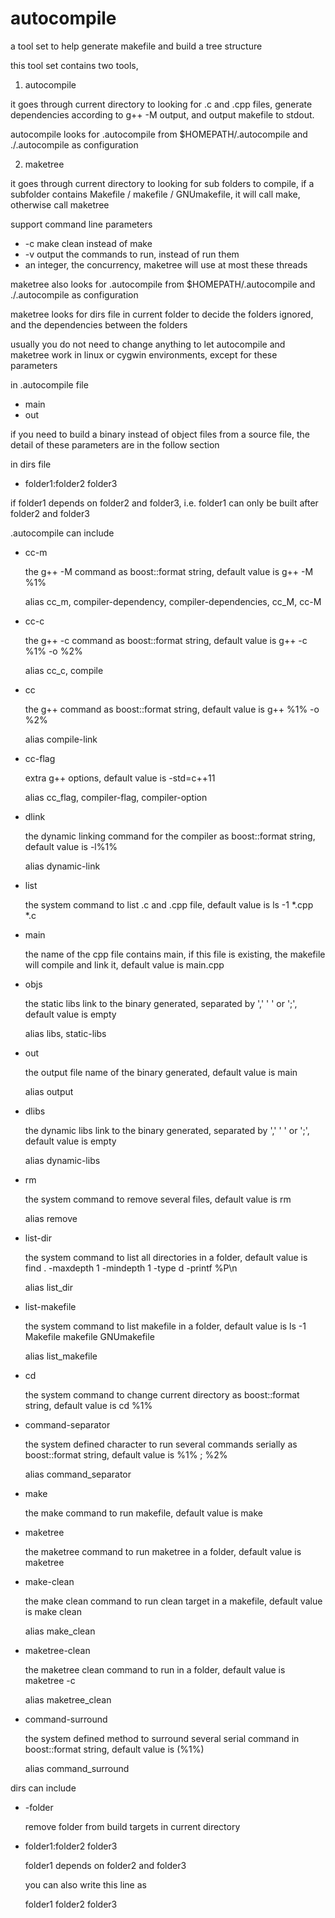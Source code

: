 autocompile
===========

a tool set to help generate makefile and build a tree structure

this tool set contains two tools,

1. autocompile

it goes through current directory to looking for .c and .cpp files, generate dependencies according to g++ -M output, and output makefile to stdout.

autocompile looks for .autocompile from $HOMEPATH/.autocompile and ./.autocompile as configuration

2. maketree

it goes through current directory to looking for sub folders to compile, if a subfolder contains Makefile / makefile / GNUmakefile, it will call make, otherwise call maketree

support command line parameters
  - -c make clean instead of make
  - -v output the commands to run, instead of run them
  - an integer, the concurrency, maketree will use at most these threads

maketree also looks for .autocompile from $HOMEPATH/.autocompile and ./.autocompile as configuration

maketree looks for dirs file in current folder to decide the folders ignored, and the dependencies between the folders

usually you do not need to change anything to let autocompile and maketree work in linux or cygwin environments, except for these parameters

in .autocompile file
  - main
  - out

if you need to build a binary instead of object files from a source file, the detail of these parameters are in the follow section

in dirs file
  - folder1:folder2 folder3

if folder1 depends on folder2 and folder3, i.e. folder1 can only be built after folder2 and folder3

.autocompile can include
  - cc-m

    the g++ -M command as boost::format string, default value is g++ -M %1%

    alias cc_m, compiler-dependency, compiler-dependencies, cc_M, cc-M

  - cc-c

    the g++ -c command as boost::format string, default value is g++ -c %1% -o %2%

    alias cc_c, compile

  - cc

    the g++ command as boost::format string, default value is g++ %1% -o %2%

    alias compile-link

  - cc-flag

    extra g++ options, default value is -std=c++11

    alias cc_flag, compiler-flag, compiler-option

  - dlink

    the dynamic linking command for the compiler as boost::format string, default value is -l%1%

    alias dynamic-link

  - list

    the system command to list .c and .cpp file, default value is ls -1 *.cpp *.c

  - main

    the name of the cpp file contains main, if this file is existing, the makefile will compile and link it, default value is main.cpp

  - objs

    the static libs link to the binary generated, separated by ',' ' ' or ';', default value is empty

    alias libs, static-libs

  - out

    the output file name of the binary generated, default value is main

    alias output

  - dlibs

    the dynamic libs link to the binary generated, separated by ',' ' ' or ';', default value is empty

    alias dynamic-libs

  - rm

    the system command to remove several files, default value is rm

    alias remove

  - list-dir

    the system command to list all directories in a folder, default value is find . -maxdepth 1 -mindepth 1 -type d -printf %P\\n

    alias list_dir

  - list-makefile

    the system command to list makefile in a folder, default value is ls -1 Makefile makefile GNUmakefile

    alias list_makefile

  - cd

    the system command to change current directory as boost::format string, default value is cd %1%

  - command-separator

    the system defined character to run several commands serially as boost::format string, default value is %1% ; %2%

    alias command_separator

  - make

    the make command to run makefile, default value is make

  - maketree

    the maketree command to run maketree in a folder, default value is maketree

  - make-clean

    the make clean command to run clean target in a makefile, default value is make clean

    alias make_clean

  - maketree-clean

    the maketree clean command to run in a folder, default value is maketree -c

    alias maketree_clean

  - command-surround

    the system defined method to surround several serial command in boost::format string, default value is (%1%)

    alias command_surround

dirs can include

  - -folder

    remove folder from build targets in current directory

  - folder1:folder2 folder3

    folder1 depends on folder2 and folder3

    you can also write this line as

    folder1 folder2 folder3

